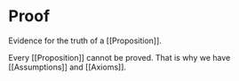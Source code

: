 # Proof
Evidence for the truth of a [[Proposition]].

Every [[Proposition]] cannot be proved. That is why we have [[Assumptions]] and [[Axioms]].
